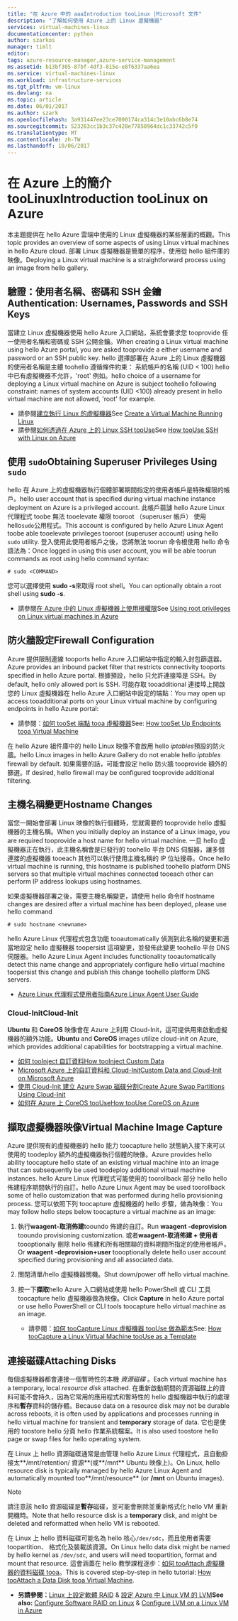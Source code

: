 ```yaml
---
title: "在 Azure 中的 aaaIntroduction tooLinux |Microsoft 文件"
description: "了解如何使用 Azure 上的 Linux 虛擬機器"
services: virtual-machines-linux
documentationcenter: python
author: szarkos
manager: timlt
editor: 
tags: azure-resource-manager,azure-service-management
ms.assetid: b13bf305-87bf-4df3-815e-e8f6337aa6ea
ms.service: virtual-machines-linux
ms.workload: infrastructure-services
ms.tgt_pltfrm: vm-linux
ms.devlang: na
ms.topic: article
ms.date: 06/01/2017
ms.author: szark
ms.openlocfilehash: 3a931447ee23ce7000174ca314c3e10abc6b8e74
ms.sourcegitcommit: 523283cc1b3c37c428e77850964dc1c33742c5f0
ms.translationtype: MT
ms.contentlocale: zh-TW
ms.lasthandoff: 10/06/2017
---
```

# <a name="introduction-toolinux-on-azure"></a><span data-ttu-id="67417-103">在 Azure 上的簡介 tooLinux</span><span class="sxs-lookup"><span data-stu-id="67417-103">Introduction tooLinux on Azure</span></span>
<span data-ttu-id="67417-104">本主題提供在 hello Azure 雲端中使用的 Linux 虛擬機器的某些層面的概觀。</span><span class="sxs-lookup"><span data-stu-id="67417-104">This topic provides an overview of some aspects of using Linux virtual machines in hello Azure cloud.</span></span> <span data-ttu-id="67417-105">部署 Linux 虛擬機器是簡單的程序，使用從 hello 組件庫的映像。</span><span class="sxs-lookup"><span data-stu-id="67417-105">Deploying a Linux virtual machine is a straightforward process using an image from hello gallery.</span></span>

## <a name="authentication-usernames-passwords-and-ssh-keys"></a><span data-ttu-id="67417-106">驗證：使用者名稱、密碼和 SSH 金鑰</span><span class="sxs-lookup"><span data-stu-id="67417-106">Authentication: Usernames, Passwords and SSH Keys</span></span>
<span data-ttu-id="67417-107">當建立 Linux 虛擬機器使用 hello Azure 入口網站，系統會要求您 tooprovide 任一使用者名稱和密碼或 SSH 公開金鑰。</span><span class="sxs-lookup"><span data-stu-id="67417-107">When creating a Linux virtual machine using hello Azure portal, you are asked tooprovide a either username and password or an SSH public key.</span></span> <span data-ttu-id="67417-108">hello 選擇部署在 Azure 上的 Linux 虛擬機器的使用者名稱是主體 toohello 遵循條件約束： 系統帳戶的名稱 (UID < 100) hello 中已有虛擬機器不允許，'root' 例如。</span><span class="sxs-lookup"><span data-stu-id="67417-108">hello choice of a username for deploying a Linux virtual machine on Azure is subject toohello following constraint: names of system accounts (UID <100) already present in hello virtual machine are not allowed, 'root' for example.</span></span>

* <span data-ttu-id="67417-109">請參閱[建立執行 Linux 的虛擬機器](quick-create-cli.md?toc=%2fazure%2fvirtual-machines%2flinux%2ftoc.json)</span><span class="sxs-lookup"><span data-stu-id="67417-109">See [Create a Virtual Machine Running Linux](quick-create-cli.md?toc=%2fazure%2fvirtual-machines%2flinux%2ftoc.json)</span></span>
* <span data-ttu-id="67417-110">請參閱[如何透過在 Azure 上的 Linux SSH tooUse](mac-create-ssh-keys.md?toc=%2fazure%2fvirtual-machines%2flinux%2ftoc.json)</span><span class="sxs-lookup"><span data-stu-id="67417-110">See [How tooUse SSH with Linux on Azure](mac-create-ssh-keys.md?toc=%2fazure%2fvirtual-machines%2flinux%2ftoc.json)</span></span>

## <a name="obtaining-superuser-privileges-using-sudo"></a><span data-ttu-id="67417-111">使用 `sudo`</span><span class="sxs-lookup"><span data-stu-id="67417-111">Obtaining Superuser Privileges Using `sudo`</span></span>
<span data-ttu-id="67417-112">hello 在 Azure 上的虛擬機器執行個體部署期間指定的使用者帳戶是特殊權限的帳戶。</span><span class="sxs-lookup"><span data-stu-id="67417-112">hello user account that is specified during virtual machine instance deployment on Azure is a privileged account.</span></span> <span data-ttu-id="67417-113">此帳戶蒻謔 hello Azure Linux 代理程式 toobe 無法 tooelevate 權限 tooroot （superuser 帳戶） 使用 hello`sudo`公用程式。</span><span class="sxs-lookup"><span data-stu-id="67417-113">This account is configured by hello Azure Linux Agent toobe able tooelevate privileges tooroot (superuser account) using hello `sudo` utility.</span></span> <span data-ttu-id="67417-114">登入使用此使用者帳戶之後，您將無法 toorun 命令根使用 hello 命令語法為：</span><span class="sxs-lookup"><span data-stu-id="67417-114">Once logged in using this user account, you will be able toorun commands as root using hello command syntax:</span></span>

    # sudo <COMMAND>

<span data-ttu-id="67417-115">您可以選擇使用 **sudo -s**來取得 root shell。</span><span class="sxs-lookup"><span data-stu-id="67417-115">You can optionally obtain a root shell using **sudo -s**.</span></span>

* <span data-ttu-id="67417-116">請參閱[在 Azure 中的 Linux 虛擬機器上使用根權限](use-root-privileges.md?toc=%2fazure%2fvirtual-machines%2flinux%2ftoc.json)</span><span class="sxs-lookup"><span data-stu-id="67417-116">See [Using root privileges on Linux virtual machines in Azure](use-root-privileges.md?toc=%2fazure%2fvirtual-machines%2flinux%2ftoc.json)</span></span>

## <a name="firewall-configuration"></a><span data-ttu-id="67417-117">防火牆設定</span><span class="sxs-lookup"><span data-stu-id="67417-117">Firewall Configuration</span></span>
<span data-ttu-id="67417-118">Azure 提供限制連線 tooports hello Azure 入口網站中指定的輸入封包篩選器。</span><span class="sxs-lookup"><span data-stu-id="67417-118">Azure provides an inbound packet filter that restricts connectivity tooports specified in hello Azure portal.</span></span> <span data-ttu-id="67417-119">根據預設，hello 只允許連接埠是 SSH。</span><span class="sxs-lookup"><span data-stu-id="67417-119">By default, hello only allowed port is SSH.</span></span> <span data-ttu-id="67417-120">可能存取 tooadditional 連接埠上開啟您的 Linux 虛擬機器在 hello Azure 入口網站中設定的端點：</span><span class="sxs-lookup"><span data-stu-id="67417-120">You may open up access tooadditional ports on your Linux virtual machine by configuring endpoints in hello Azure portal:</span></span>

* <span data-ttu-id="67417-121">請參閱：[如何 tooSet 端點 tooa 虛擬機器](../windows/classic/setup-endpoints.md?toc=%2fazure%2fvirtual-machines%2fwindows%2fclassic%2ftoc.json)</span><span class="sxs-lookup"><span data-stu-id="67417-121">See: [How tooSet Up Endpoints tooa Virtual Machine](../windows/classic/setup-endpoints.md?toc=%2fazure%2fvirtual-machines%2fwindows%2fclassic%2ftoc.json)</span></span>

<span data-ttu-id="67417-122">在 hello Azure 組件庫中的 hello Linux 映像不會啟用 hello *iptables*預設的防火牆。</span><span class="sxs-lookup"><span data-stu-id="67417-122">hello Linux images in hello Azure Gallery do not enable hello *iptables* firewall by default.</span></span> <span data-ttu-id="67417-123">如果需要的話，可能會設定 hello 防火牆 tooprovide 額外的篩選。</span><span class="sxs-lookup"><span data-stu-id="67417-123">If desired, hello firewall may be configured tooprovide additional filtering.</span></span>

## <a name="hostname-changes"></a><span data-ttu-id="67417-124">主機名稱變更</span><span class="sxs-lookup"><span data-stu-id="67417-124">Hostname Changes</span></span>
<span data-ttu-id="67417-125">當您一開始會部署 Linux 映像的執行個體時，您就需要的 tooprovide hello 虛擬機器的主機名稱。</span><span class="sxs-lookup"><span data-stu-id="67417-125">When you initially deploy an instance of a Linux image, you are required tooprovide a host name for hello virtual machine.</span></span> <span data-ttu-id="67417-126">一旦 hello 虛擬機器正在執行，此主機名稱會是已發行的 toohello 平台 DNS 伺服器，讓多個連接的虛擬機器 tooeach 其他可以執行使用主機名稱的 IP 位址搜尋。</span><span class="sxs-lookup"><span data-stu-id="67417-126">Once hello virtual machine is running, this hostname is published toohello platform DNS servers so that multiple virtual machines connected tooeach other can perform IP address lookups using hostnames.</span></span>

<span data-ttu-id="67417-127">如果虛擬機器部署之後，需要主機名稱變更，請使用 hello 命令</span><span class="sxs-lookup"><span data-stu-id="67417-127">If hostname changes are desired after a virtual machine has been deployed, please use hello command</span></span>

    # sudo hostname <newname>

<span data-ttu-id="67417-128">hello Azure Linux 代理程式包含功能 tooautomatically 偵測到此名稱的變更和適當地設定 hello 虛擬機器 toopersist 這項變更，並發佈此變更 toohello 平台 DNS 伺服器。</span><span class="sxs-lookup"><span data-stu-id="67417-128">hello Azure Linux Agent includes functionality tooautomatically detect this name change and appropriately configure hello virtual machine toopersist this change and publish this change toohello platform DNS servers.</span></span>

* [<span data-ttu-id="67417-129">Azure Linux 代理程式使用者指南</span><span class="sxs-lookup"><span data-stu-id="67417-129">Azure Linux Agent User Guide</span></span>](../windows/agent-user-guide.md?toc=%2fazure%2fvirtual-machines%2flinux%2ftoc.json)

### <a name="cloud-init"></a><span data-ttu-id="67417-130">Cloud-Init</span><span class="sxs-lookup"><span data-stu-id="67417-130">Cloud-Init</span></span>
<span data-ttu-id="67417-131">**Ubuntu** 和 **CoreOS** 映像會在 Azure 上利用 Cloud-Init，這可提供用來啟動虛擬機器的額外功能。</span><span class="sxs-lookup"><span data-stu-id="67417-131">**Ubuntu** and **CoreOS** images utilize cloud-init on Azure, which provides additional capabilities for bootstrapping a virtual machine.</span></span>

* [<span data-ttu-id="67417-132">如何 tooInject 自訂資料</span><span class="sxs-lookup"><span data-stu-id="67417-132">How tooInject Custom Data</span></span>](../windows/classic/inject-custom-data.md?toc=%2fazure%2fvirtual-machines%2fwindows%2fclassic%2ftoc.json)
* [<span data-ttu-id="67417-133">Microsoft Azure 上的自訂資料和 Cloud-Init</span><span class="sxs-lookup"><span data-stu-id="67417-133">Custom Data and Cloud-Init on Microsoft Azure</span></span>](https://azure.microsoft.com/blog/2014/04/21/custom-data-and-cloud-init-on-windows-azure/)
* [<span data-ttu-id="67417-134">使用 Cloud-Init 建立 Azure Swap 磁碟分割</span><span class="sxs-lookup"><span data-stu-id="67417-134">Create Azure Swap Partitions Using Cloud-Init</span></span>](https://wiki.ubuntu.com/AzureSwapPartitions)
* [<span data-ttu-id="67417-135">如何在 Azure 上 CoreOS tooUse</span><span class="sxs-lookup"><span data-stu-id="67417-135">How tooUse CoreOS on Azure</span></span>](https://coreos.com/os/docs/latest/booting-on-azure.html)

## <a name="virtual-machine-image-capture"></a><span data-ttu-id="67417-136">擷取虛擬機器映像</span><span class="sxs-lookup"><span data-stu-id="67417-136">Virtual Machine Image Capture</span></span>
<span data-ttu-id="67417-137">Azure 提供現有的虛擬機器的 hello 能力 toocapture hello 狀態納入接下來可以使用的 toodeploy 額外的虛擬機器執行個體的映像。</span><span class="sxs-lookup"><span data-stu-id="67417-137">Azure provides hello ability toocapture hello state of an existing virtual machine into an image that can subsequently be used toodeploy additional virtual machine instances.</span></span> <span data-ttu-id="67417-138">hello Azure Linux 代理程式可能使用的 toorollback 部分 hello hello 佈建程序期間執行的自訂。</span><span class="sxs-lookup"><span data-stu-id="67417-138">hello Azure Linux Agent may be used toorollback some of hello customization that was performed during hello provisioning process.</span></span> <span data-ttu-id="67417-139">您可以依照下列 toocapture 虛擬機器的 hello 步驟，做為映像：</span><span class="sxs-lookup"><span data-stu-id="67417-139">You may follow hello steps below toocapture a virtual machine as an image:</span></span>

1. <span data-ttu-id="67417-140">執行**waagent-取消佈建**tooundo 佈建的自訂。</span><span class="sxs-lookup"><span data-stu-id="67417-140">Run **waagent -deprovision** tooundo provisioning customization.</span></span> <span data-ttu-id="67417-141">或者**waagent-取消佈建 + 使用者**toooptionally 刪除 hello 佈建和所有相關聯的資料期間所指定的使用者帳戶。</span><span class="sxs-lookup"><span data-stu-id="67417-141">Or **waagent -deprovision+user** toooptionally delete hello user account specified during provisioning and all associated data.</span></span>
2. <span data-ttu-id="67417-142">關閉清單/hello 虛擬機器關機。</span><span class="sxs-lookup"><span data-stu-id="67417-142">Shut down/power off hello virtual machine.</span></span>
3. <span data-ttu-id="67417-143">按一下**擷取**hello Azure 入口網站或使用 hello PowerShell 或 CLI 工具 toocapture hello 虛擬機器做為映像。</span><span class="sxs-lookup"><span data-stu-id="67417-143">Click **Capture** in hello Azure portal or use hello PowerShell or CLI tools toocapture hello virtual machine as an image.</span></span>
   
   * <span data-ttu-id="67417-144">請參閱：[如何 tooCapture Linux 虛擬機器 tooUse 做為範本](classic/capture-image.md?toc=%2fazure%2fvirtual-machines%2flinux%2fclassic%2ftoc.json)</span><span class="sxs-lookup"><span data-stu-id="67417-144">See: [How tooCapture a Linux Virtual Machine tooUse as a Template](classic/capture-image.md?toc=%2fazure%2fvirtual-machines%2flinux%2fclassic%2ftoc.json)</span></span>

## <a name="attaching-disks"></a><span data-ttu-id="67417-145">連接磁碟</span><span class="sxs-lookup"><span data-stu-id="67417-145">Attaching Disks</span></span>
<span data-ttu-id="67417-146">每個虛擬機器都會連接一個暫時性的本機 *資源磁碟* 。</span><span class="sxs-lookup"><span data-stu-id="67417-146">Each virtual machine has a temporary, local *resource disk* attached.</span></span> <span data-ttu-id="67417-147">在重新啟動期間的資源磁碟上的資料可能不會持久，因為它常用的應用程式和暫時性的 hello 虛擬機器中執行的處理序和**暫存**資料的儲存體。</span><span class="sxs-lookup"><span data-stu-id="67417-147">Because data on a resource disk may not be durable across reboots, it is often used by applications and processes running in hello virtual machine for transient and **temporary** storage of data.</span></span> <span data-ttu-id="67417-148">它也是使用的 toostore hello 分頁 hello 作業系統檔案。</span><span class="sxs-lookup"><span data-stu-id="67417-148">It is also used toostore hello page or swap files for hello operating system.</span></span>

<span data-ttu-id="67417-149">在 Linux 上 hello 資源磁碟通常是由管理 hello Azure Linux 代理程式，且自動掛接太**/mnt/retention/ 資源**(或**/mnt** Ubuntu 映像上)。</span><span class="sxs-lookup"><span data-stu-id="67417-149">On Linux, hello resource disk is typically managed by hello Azure Linux Agent and automatically mounted too**/mnt/resource** (or **/mnt** on Ubuntu images).</span></span>

> [!NOTE]
> <span data-ttu-id="67417-150">請注意該 hello 資源磁碟是**暫存**磁碟，並可能會刪除並重新格式化 hello VM 重新開機時。</span><span class="sxs-lookup"><span data-stu-id="67417-150">Note that hello resource disk is a **temporary** disk, and might be deleted and reformatted when hello VM is rebooted.</span></span>
> 
> 

<span data-ttu-id="67417-151">在 Linux 上 hello 資料磁碟可能名為 hello 核心`/dev/sdc`，而且使用者需要 toopartition、 格式化及裝載該資源。</span><span class="sxs-lookup"><span data-stu-id="67417-151">On Linux hello data disk might be named by hello kernel as `/dev/sdc`, and users will need toopartition, format and mount that resource.</span></span> <span data-ttu-id="67417-152">這會涵蓋在 hello 教學課程逐步：[如何 tooAttach 虛擬機器的資料磁碟 tooa](../windows/classic/attach-disk.md?toc=%2fazure%2fvirtual-machines%2flinux%2fclassic%2ftoc.json)。</span><span class="sxs-lookup"><span data-stu-id="67417-152">This is covered step-by-step in hello tutorial: [How tooAttach a Data Disk tooa Virtual Machine](../windows/classic/attach-disk.md?toc=%2fazure%2fvirtual-machines%2flinux%2fclassic%2ftoc.json).</span></span>

* <span data-ttu-id="67417-153">**另請參閱︰**[Linux 上設定軟體 RAID](configure-raid.md?toc=%2fazure%2fvirtual-machines%2flinux%2ftoc.json)  &  [設定 Azure 中 Linux VM 的 LVM](configure-lvm.md?toc=%2fazure%2fvirtual-machines%2flinux%2ftoc.json)</span><span class="sxs-lookup"><span data-stu-id="67417-153">**See also:** [Configure Software RAID on Linux](configure-raid.md?toc=%2fazure%2fvirtual-machines%2flinux%2ftoc.json) & [Configure LVM on a Linux VM in Azure](configure-lvm.md?toc=%2fazure%2fvirtual-machines%2flinux%2ftoc.json)</span></span>


